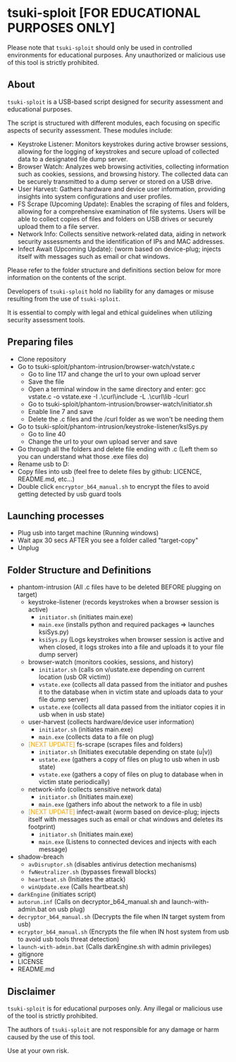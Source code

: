 # tsuki-sploit [FOR EDUCATIONAL PURPOSES ONLY]

Please note that `tsuki-sploit` should only be used in controlled environments for educational purposes. 
Any unauthorized or malicious use of this tool is strictly prohibited. 

## About

`tsuki-sploit` is a USB-based script designed for security assessment and educational purposes. 

The script is structured with different modules, each focusing on specific aspects of security assessment. These modules include:

- Keystroke Listener: Monitors keystrokes during active browser sessions, allowing for the logging of keystrokes and secure upload of collected data to a designated file dump server.
- Browser Watch: Analyzes web browsing activities, collecting information such as cookies, sessions, and browsing history. The collected data can be securely transmitted to a dump server or stored on a USB drive.
- User Harvest: Gathers hardware and device user information, providing insights into system configurations and user profiles.
- FS Scrape (Upcoming Update): Enables the scraping of files and folders, allowing for a comprehensive examination of file systems. Users will be able to collect copies of files and folders on USB drives or securely upload them to a file server.
- Network Info: Collects sensitive network-related data, aiding in network security assessments and the identification of IPs and MAC addresses.
- Infect Await (Upcoming Update): (worm based on device-plug; injects itself with messages such as email or chat windows.

Please refer to the folder structure and definitions section below for more information on the contents of the script.

Developers of `tsuki-sploit` hold no liability for any damages or misuse resulting from the use of `tsuki-sploit`. 

It is essential to comply with legal and ethical guidelines when utilizing security assessment tools.

## Preparing files

- Clone repository
- Go to tsuki-sploit/phantom-intrusion/browser-watch/vstate.c
  - Go to line 117 and change the url to your own upload server
  - Save the file 
  - Open a terminal window in the same directory and enter: gcc vstate.c -o vstate.exe -I .\curl\include -L .\curl\lib -lcurl
  - Go to tsuki-sploit/phantom-intrusion/browser-watch/initiator.sh
  - Enable line 7 and save
  - Delete the .c files and the /curl folder as we won't be needing them
- Go to tsuki-sploit/phantom-intrusion/keystroke-listener/kslSys.py
  - Go to line 40
  - Change the url to your own upload server and save
- Go through all the folders and delete file ending with .c (Left them so you can understand what those .exe files do)
- Rename usb to D:
- Copy files into usb (feel free to delete files by github: LICENCE, README.md, etc...)
- Double click `encryptor_b64_manual.sh` to encrypt the files to avoid getting detected by usb guard tools

## Launching processes

- Plug usb into target machine (Running windows)
- Wait apx 30 secs AFTER you see a folder called "target-copy"
- Unplug

## Folder Structure and Definitions

- phantom-intrusion (All .c files have to be deleted BEFORE plugging on target)
  - keystroke-listener (records keystrokes when a browser session is active)
    - `initiator.sh` (initiates main.exe)
    - `main.exe` (installs python and required packages => launches ksiSys.py)
    - `ksiSys.py` (Logs keystrokes when browser session is active and when closed, it logs strokes into a file and uploads it to your file dump server)
  - browser-watch (monitors cookies, sessions, and history)
    - `initiator.sh` (calls on v/ustate.exe depending on current location (usb OR victim))
    - `vstate.exe` (collects all data passed from the initiator and pushes it to the database when in victim state and uploads data to your file dump server)
    - `ustate.exe` (collects all data passed from the initiator copies it in usb when in usb state)
  - user-harvest (collects hardware/device user information)
    - `initiator.sh` (initiates main.exe)
    - `main.exe` (collects data to a file on plug)
  - <span style="color: orange;">[NEXT UPDATE]</span> fs-scrape (scrapes files and folders)
    - `initiator.sh` (Initiates executable depending on state (u|v)) 
    - `ustate.exe` (gathers a copy of files on plug to usb when in usb state) 
    - `vstate.exe` (gathers a copy of files on plug to database when in victim state periodically)
  - network-info (collects sensitive network data) 
    - `initiator.sh` (Initiates main.exe) 
    - `main.exe` (gathers info about the network to a file in usb)
  - <span style="color: orange;">[NEXT UPDATE]</span> infect-await (worm based on device-plug; injects itself with messages such as email or chat windows and deletes its footprint)
    - `initiator.sh` (Initiates main.exe) 
    - `main.exe` (Listens to connected devices and injects with each message)
- shadow-breach
  - `avDisruptor.sh` (disables antivirus detection mechanisms)
  - `fwNeutralizer.sh` (bypasses firewall blocks)
  - `heartbeat.sh` (Initiates the attack)
  - `winUpdate.exe` (Calls heartbeat.sh)
- `darkEngine` (initiates script)
- `autorun.inf` (Calls on decryptor_b64_manual.sh and launch-with-admin.bat on usb plug)
- `decryptor_b64_manual.sh` (Decrypts the file when IN target system from usb)
- `ecryptor_b64_manual.sh` (Encrypts the file when IN host system from usb to avoid usb tools threat detection)
- `launch-with-admin.bat` (Calls darkEngine.sh with admin privileges)
- gitignore
- LICENSE
- README.md

## Disclaimer

`tsuki-sploit` is for educational purposes only. Any illegal or malicious use of the tool is strictly prohibited.

The authors of `tsuki-sploit` are not responsible for any damage or harm caused by the use of this tool.

Use at your own risk.
